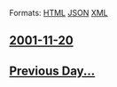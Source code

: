 
Formats: [HTML](2001/11/20/index.html)  [JSON](2001/11/20/index.json)  [XML](2001/11/20/index.xml)  

## [2001-11-20](/news/2001/11/20/index.md)

## [Previous Day...](/news/2001/11/19/index.md)

